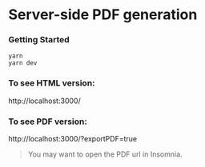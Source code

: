 # Server-side PDF generation

### Getting Started

```
yarn
yarn dev
```

### To see HTML version:

http://localhost:3000/

### To see PDF version:

http://localhost:3000/?exportPDF=true

> You may want to open the PDF url in Insomnia.

